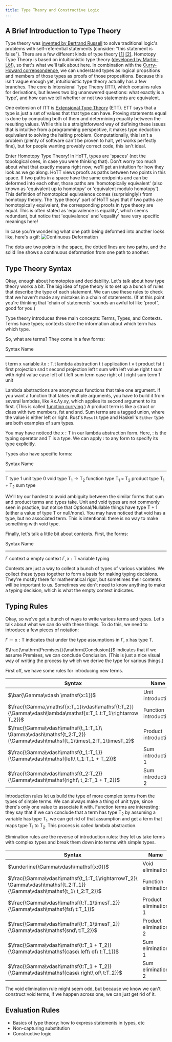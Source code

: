 ```yaml
---
title: Type Theory and Constructive Logic
...
```


## A Brief Introduction to Type Theory

Type theory was [invented by Bertrand Russell](http://www.jstor.org/stable/2369948) to solve traditional logic's problems with self-referential statements (consider: "this statement is false").
There are a few different kinds of type theory [[1]](https://en.wikipedia.org/wiki/Typed_lambda_calculus) [[2]](https://en.wikipedia.org/wiki/Intuitionistic_type_theory).
Homotopy Type Theory is based on intuitionistic type theory ([developed by Martin-Löf](https://intuitionistic.files.wordpress.com/2010/07/martin-lof-tt.pdf)), so that's what we'll talk about here. 
In combination with the [Curry-Howard correpsondence](https://en.wikipedia.org/wiki/Curry%E2%80%93Howard_correspondence), we can understand types as logical propsitions and members of those types as proofs of those propositions. 
Because this isn't vague enough yet, intuitionistic type theory actually has a few branches. 
The core is Intensional Type Theory (ITT), which contains rules for derivations, but leaves two big unanswered questions: what exactly is a 'type', and how can we tell whether or not two statements are equivalent.

One extension of ITT is [Extensional Type Theory](http://www.cse.chalmers.se/research/group/logic/book/book.pdf) (ETT). 
ETT says that a type is just a set of values that that type can have.
Proving statements equal is done by computing both of them and determining equality between the resulting values.
While this is a straightforward way of defining these issues that is intuitive from a programming perspective, it makes type deduction equivalent to solving the halting problem. 
Computationally, this isn't a problem (plenty of software can't be proven to halt, yet works perfectly fine), but for people wanting provably correct code, this isn't ideal. 

<!--- Are we getting way too far ahead of ourselves here? -->

Enter Homotopy Type Theory! 
In HoTT, types are 'spaces' (not the topological ones, in case you were thinking that). 
Don't worry too much about what that exactly means right now; we'll get an intuition for how they look as we go along. 
HoTT views proofs as paths between two points in this space. 
If two paths in a space have the same endpoints and can be deformed into each other, those paths are 'homotopically equivalent' (also known as 'equivalent up to homotopy' or 'equivalent modulo homotopy'). 
This definition of homotopical equivalence comes (surprisingly!) from homotopy theory. 
The 'type theory' part of HoTT says that if two paths are homotopically equivalent, the corresponding proofs in type theory are equal. 
This is often stated as 'equivalence is equality', which seems redundant, but notice that 'equivalence' and 'equality' have very specific meanings here!

In case you're wondering what one path being deformed into another looks like, here's a gif:
![Continuous Deformation](img/HomotopySmall.gif) <!--- source: https://en.wikipedia.org/wiki/File:HomotopySmall.gif -->

The dots are two points in the space, the dotted lines are two paths, and the solid line shows a continuous deformation from one path to another. 

## Type Theory Syntax

Okay, enough about homotopies and decidability. 
Let's talk about how type theory works a bit. 
The big idea of type theory is to set up a bunch of rules that describe the type of each statement. 
We can use these rules to check that we haven't made any mistakes in a chain of statements. 
(If at this point you're thinking that 'chain of statements' sounds an awful lot like 'proof', good for you.)

Type theory introduces three main concepts: Terms, Types, and Contexts. 
Terms have types; contexts store the information about which term has which type. 

So, what are terms? 
They come in a few forms:

Syntax                          Name
-------                         -----
$\mathsf{t}$                    term
$\mathsf{x}$                    variable
$\lambda\mathsf{x:T.t}$         lambda abstraction
$\mathsf{t\ t}$                 application
$\mathsf{t}\times \mathsf{t}$   product
$\mathsf{fst\ t}$               first projection
$\mathsf{snd\ t}$               second projection
$\mathsf{left\ t}$              sum with left value
$\mathsf{right\ t}$             sum with right value
$\mathsf{case\ left\ of\ t}$    left sum term
$\mathsf{case\ right\ of\ t}$   right sum term
$\mathsf{1}$                    unit

Lambda abstractions are anonymous functions that take one argument.
If you want a function that takes multiple arguments, you have to build it from several lambdas, like $\lambda\mathsf{x.}\lambda\mathsf{y.x y}$, which applies its second argument to its first. 
(This is called [function currying](https://en.wikipedia.org/wiki/Currying).)
A product term is like a struct or class with two members, $\mathsf{fst}$ and $\mathsf{snd}$.
Sum terms are a tagged union, where the value is either $\mathsf{left}$ or $\mathsf{right}$. 
Rust's `Result` type and Haskell's `Either` type are both examples of sum types. 

You may have noticed the $\mathsf{x:T}$ in our lambda abstraction form.
Here, $\mathsf{:}$ is the typing operator and $\mathsf{T}$ is a type. 
We can apply $\mathsf{:}$ to any form to specify its type explicitly. 

Types also have specific forms:

Syntax                                 Name
------                                 -----
$\mathsf{T}$                           type
$\mathsf{1}$                           unit type
$\mathsf{0}$                           void type
$\mathsf{T_1}\rightarrow\mathsf{T_2}$  function type
$\mathsf{T_1}\times\mathsf{T_2}$       product type
$\mathsf{T_1}+\mathsf{T_2}$            sum type

We'll try our hardest to avoid ambiguity between the similar forms that sum and product terms and types take. 
Unit and void types are not commonly seen in practice, but notice that Optional/Nullable things have type $\mathsf{T + 1}$ (either a value of type $\mathsf{T}$ or null/none). 
You may have noticed that void has a type, but no associated term. 
This is intentional: there is no way to make something with void type. 

Finally, let's talk a little bit about contexts. 
First, the forms:

Syntax                 Name
------                 ----
$\Gamma$               context
$\emptyset$            empty context
$\Gamma,\mathsf{x:T}$  variable typing

Contexts are just a way to collect a bunch of types of various variables.
We collect these types together to form a basis for making typing decisions. 
They're mostly there for mathematical rigor, but sometimes their contents will be important to us.
Sometimes we don't need to know anything to make a typing decision, which is what the empty context indicates.

## Typing Rules

Okay, so we've got a bunch of ways to write various terms and types. 
Let's talk about what we can do with these things. 
To do this, we need to introduce a few pieces of notation:

$\Gamma \vdash \mathsf{x:T}$ indicates that under the type assumptions in $\Gamma$, $\mathsf{x}$ has type $\mathsf{T}$.

$\frac{\mathrm{Premises}}{\mathrm{Conclusion}}$ indicates that if we assume $\mathrm{Premises}$, we can conclude $\mathrm{Conclusion}$.
(This is just a nice visual way of writing the process by which we derive the type for various things.)

First off, we have some rules for introducing new terms. 

Syntax | Name
------ | ----
$\bar{\Gamma\vdash \mathsf{x:1}}$ | Unit introduction
$\frac{\Gamma,\mathsf{x:T_1}\vdash\mathsf{t:T_2}}{\Gamma\vdash\lambda\mathsf{x:T_1.t:T_1\rightarrow T_2}}$ | Function introduction
$\frac{\Gamma\vdash\mathsf{t_1:T_1}\ \Gamma\vdash\mathsf{t_2:T_2}}{\Gamma\vdash\mathsf{t_1\timest_2:T_1\timesT_2}$ | Product introduction
$\frac{\Gamma\vdash\mathsf{t_1:T_1}}{\Gamma\vdash\mathsf{left\ t_1:T_1 + T_2}}$ | Sum introduction 1
$\frac{\Gamma\vdash\mathsf{t_2:T_2}}{\Gamma\vdash\mathsf{right\ t_2:T_1 + T_2}}$ | Sum introduction 2

Introduction rules let us build the type of more complex terms from the types of simple terms.
We can always make a thing of unit type, since there's only one value to associate it with.
Function terms are interesting: they say that if we can conclude that a term has type $\mathsf{T_2}$ by assuming a variable has type $\mathsf{T_1}$, we can get rid of that assumption and get a term that maps type $\mathsf{T_1}$ to $\mathsf{T_2}$.
This process is called lambda abstraction. <!-- it is? -->

Elimination rules are the reverse of introduction rules: they let us take terms with complex types and break them down into terms with simple types.

Syntax | Name
-------|-----
$\underline{\Gamma\vdash\mathsf{x:0}}$ | Void elimination
$\frac{\Gamma\vdash\mathsf{t_1:T_1\rightarrowT_2}\ \Gamma\vdash\mathsf{t_2:T_1}}{\Gamma\vdash\mathsf{t_1\ t_2:T_2}}$ | Function elimination
$\frac{\Gamma\vdash\mathsf{t:T_1\timesT_2}}{\Gamma\vdash\mathsf{fst\ t:T_1}}$ | Product elimination 1
$\frac{\Gamma\vdash\mathsf{t:T_1\timesT_2}}{\Gamma\vdash\mathsf{snd\ t:T_2}}$ | Product elimination 2
$\frac{\Gamma\vdash\mathsf{t:T_1 + T_2}}{\Gamma\vdash\mathsf{case\ left\ of\ t:T_1}}$ | Sum elimination 1
$\frac{\Gamma\vdash\mathsf{t:T_1 + T_2}}{\Gamma\vdash\mathsf{case\ right\ of\ t:T_2}}$ | Sum elimination 2

The void elimination rule might seem odd, but because we know we can't construct void terms, if we happen across one, we can just get rid of it. 

## Evaluation Rules

- Basics of type theory: how to express statements in types, etc
- Non-capturing substitution
- Constructive logic
